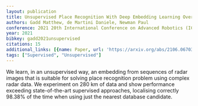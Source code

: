 ```yaml
---
layout: publication
title: Unsupervised Place Recognition With Deep Embedding Learning Over Radar Videos
authors: Gadd Matthew, de Martini Daniele, Newman Paul
conference: 2021 20th International Conference on Advanced Robotics (ICAR)
year: 2021
bibkey: gadd2021unsupervised
citations: 15
additional_links: [{name: Paper, url: 'https://arxiv.org/abs/2106.06703'}]
tags: ["Supervised", "Unsupervised"]
---
```

We learn, in an unsupervised way, an embedding from sequences of radar images
that is suitable for solving place recognition problem using complex radar
data. We experiment on 280 km of data and show performance exceeding
state-of-the-art supervised approaches, localising correctly 98.38% of the time
when using just the nearest database candidate.